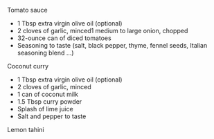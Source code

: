 Tomato sauce

* 1 Tbsp extra virgin olive oil (optional)
* 2 cloves of garlic, minced1 medium to large onion, chopped
* 32-ounce can of diced tomatoes
* Seasoning to taste (salt, black pepper, thyme, fennel seeds, Italian seasoning blend …)

Coconut curry

* 1 Tbsp extra virgin olive oil (optional)
* 2 cloves of garlic, minced
* 1 can of coconut milk
* 1.5 Tbsp curry powder
* Splash of lime juice
* Salt and pepper to taste

Lemon tahini

